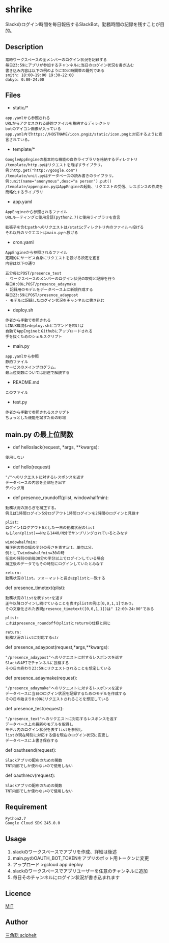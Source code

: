 # shrike
Slackのログイン時間を毎日報告するSlackBot。勤務時間の記録を残すことが目的。
## Description
```
常時ワークスペースの全メンバーのログイン状況を記録する
毎日23:59にアプリが参加するチャンネルに当日のログイン状況を書き込む
書き込み内容は以下の例のようにIDと時間帯の羅列である
smith: 18:00-19:00 19:30-22:00
dakyo: 0:00-24:00
```
## Files

- static/*
```
app.yamlから参照される
URLからアクセスされる静的ファイルを格納するディレクトリ
botのアイコン画像が入っている
app.yaml内でhttps://HOSTNAME/icon.pngは/static/icon.pngと対応するように宣言されている。
```
- template/*
```
GoogleAppEngineの基本的な機能の自作ライブラリを格納するディレクトリ
/template/http.pyはリクエストを飛ばすライブラリ。例:http.get("http://google.com")
/template/unit.pyはデータベースの読み書きのライブラリ。例:unit(name="anonymous",desc="a person").put()
/template/appengine.pyはAppEngineの起動、リクエストの受信、レスポンスの作成を簡略化するライブラリ
```
- app.yaml
```
AppEngineから参照されるファイル
URLルーティングと使用言語(python2.7)と使用ライブラリを宣言

拡張子を含むpathへのリクエストは/staticディレクトリ内のファイルへ投げる
それ以外のリクエストはmain.pyへ投げる
```
- cron.yaml
```
AppEngineから参照されるファイル
定期的にサービス自身にリクエストを投げる設定を宣言
内容は以下の通り

五分毎にPOST/presence_test
- ワークスペースのメンバーのログイン状況の取得と記録を行う
毎日0:00にPOST/presence_adaymake
- 記録用のモデルをデータベース上に新規作成する
毎日23:59にPOST/presence_adaypost
- モデルに記録したログイン状況をチャンネルに書き込む
```
- deploy.sh
```
作者から手動で参照される
LINUX環境$>deploy.shとコマンドを叩けば
自動でAppEngineとGithubにアップロードされる
手を抜くためのシェルスクリプト
```
- main.py
```
app.yamlから参照
静的ファイル
サービスのメインプログラム。
最上位関数については別途で解説する
```
- README.md
```
このファイル
```
- test.py
```
作者から手動で参照されるスクリプト
ちょっとした機能を試すための砂場
```
## main.py の最上位関数
- def helloslack(request, *args, **kwargs):
```
使用しない
```
- def hello(request)
```
"/"へのリクエストに対するレスポンスを返す
データベースの内容を全部吐き出す
デバッグ用
```
- def presence_roundoff(plist, windowhalfmin):
```
勤務状況の揺らぎを補正する。
例えば1時間ログイン5分ログアウト1時間ログインを2時間のログインと見做す

plist:
ログイン1ログアウト0とした一日の勤務状況のlist
もしlen(plist)==Nなら1440/N分でサンプリングされているとみなす

windowhalfmin:
補正用の窓の幅の半分の長さを表すint。単位は分。
例としてwindowhalfmin=30の時
任意の時刻の前後30分の半分以上でログインしている場合
補正後のデータでもその時刻にログインしていたとみなす

return:
勤務状況のlist。フォーマットと長さはplistと一致する
```
def presence_timetext(plist):
```
勤務状況のlistを表すstrを返す
正午以降ログインし続けていることを表すplistの例は[0,0,1,1]であり。
その文章化された表現presence_timetext([0,0,1,1])は" 12:00-24:00"である

plist:
これはpresence_roundoffのplistとreturnの仕様と同じ

return:
勤務状況のlistに対応するstr
```
def presence_adaypost(request,*args,**kwargs):
``` 
"/presence_adaypost"へのリクエストに対するレスポンスを返す
SlackのAPIでチャンネルに投稿する
その日の終わり23:59にリクエストされることを想定している
```
def presence_adaymake(request):
```
"/presence_adaymake"へのリクエストに対するレスポンスを返す
データベースに当日のログイン状況を記録するためのモデルを作成する
その日の始まり0:00にリクエストされることを想定している
```
def presence_test(request):
```
"/presence_text"へのリクエストに対応するレスポンスを返す
データベース上の最新のモデルを取得し
モデル内のログイン状況を表すlistを参照し
listの現在時刻に対応する値を現在のログイン状況に変更し
データベースに上書き保存する
```
def oauthsend(request):
``` 
Slackアプリの配布のための関数
TNT内部でしか使わないので使用しない
```
def oauthrecv(request):
``` 
Slackアプリの配布のための関数
TNT内部でしか使わないので使用しない
```
## Requirement
```
Python2.7
Google Cloud SDK 245.0.0
```
## Usage
1. slackのワークスペースでアプリを作成、詳細は後述
2. main.pyのOAUTH_BOT_TOKENをアプリのボット用トークンに変更
3. アップロード >gcloud app deploy
4. slackのワークスペースでアプリユーザーを任意のチャンネルに追加
5. 毎日そのチャンネルにログイン状況が書き込まれます



## Licence

[MIT](https://github.com/tcnksm/tool/blob/master/LICENCE)

## Author

[三角聡 sciphelt](https://github.com/sciphelt)